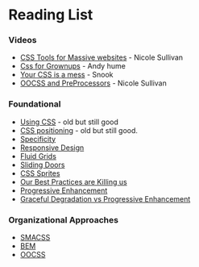 # Reading List

### Videos

* [CSS Tools for Massive websites](https://vimeo.com/72759139) - Nicole Sullivan
* [Css for Grownups](https://www.youtube.com/watch?v=ZpFdyfs03Ug) - Andy hume
* [Your CSS is a mess](https://www.youtube.com/watch?v=C4z_9F6nfS8) - Snook
* [OOCSS and PreProcessors](https://www.youtube.com/watch?v=GhX8iPcDSsI) - Nicole Sullivan

### Foundational

* [Using CSS](http://www.brainjar.com/css/using/) - old but still good
* [CSS positioning](http://www.brainjar.com/css/positioning/) - old but still good.
* [Specificity](http://www.smashingmagazine.com/2007/07/27/css-specificity-things-you-should-know/)
* [Responsive Design](http://alistapart.com/article/responsive-web-design)
* [Fluid Grids](http://alistapart.com/article/fluidgrids)
* [Sliding Doors](http://alistapart.com/article/slidingdoors)
* [CSS Sprites](http://alistapart.com/article/sprites)
* [Our Best Practices are Killing us](http://www.stubbornella.org/content/2011/04/28/our-best-practices-are-killing-us/)
* [Progressive Enhancement](http://alistapart.com/article/understandingprogressiveenhancement)
* [Graceful Degradation vs Progressive Enhancement](http://www.w3.org/wiki/Graceful_degradation_versus_progressive_enhancement)

### Organizational Approaches

* [SMACSS](https://smacss.com/)
* [BEM](https://css-tricks.com/bem-101/)
* [OOCSS](http://www.smashingmagazine.com/2011/12/12/an-introduction-to-object-oriented-css-oocss/)

